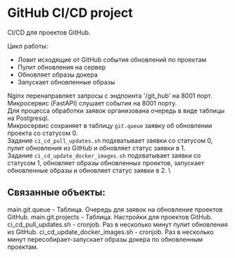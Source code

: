 # GitHub CI/CD project

CI/CD для проектов GitHub.

Цикл работы:
- Ловит исходящие от GitHub события обновлений по проектам
- Пулит обновления на сервер
- Обновляет образы докера
- Запускает обновленные образы

Nginx перенаправляет запросы с эндпоинта '/git_hub' на 8001 порт. \
Микросервис (FastAPI) слушает события на 8001 порту. \
Для процесса обработки заявок организована очередь в виде таблицы на Postgresql. \
Микросервис сохраняет в таблицу `git.queue` заявку об обновлении проекта со статусом 0. \
Задание `ci_cd_pull_updates.sh` подхватывает заявки со статусом 0, пулит обновления из GitHub и обновляет статус заявки в 1. \
Задание `ci_cd_update_docker_images.sh` подхватывает заявки со статусом 1, обновляет образы обновленных проектов, запускает обновленные образы и обновляет статус заявки в 2. \

## Связанные объекты:
main.git.queue - Таблица. Очередь для заявок на обновление проектов GitHub.
main.git.projects - Таблица. Настройки для проектов GitHub.
ci_cd_pull_updates.sh - cronjob. Раз в несколько минут пулит обновления из GitHub.
ci_cd_update_docker_images.sh - cronjob. Раз в несколько минут пересобирает-запускает образы докера по обновленным проектам.

